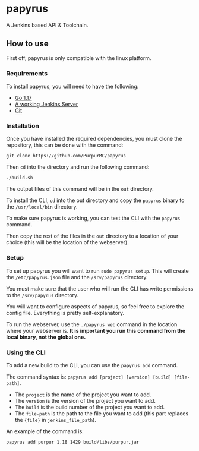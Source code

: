 # papyrus
A Jenkins based API & Toolchain.

## How to use
First off, papyrus is only compatible with the linux platform.

### Requirements
To install papyrus, you will need to have the following:
* [Go 1.17](https://golang.org/doc/install)
* [A working Jenkins Server](https://jenkins.io/download/)
* [Git](https://git-scm.com/downloads)

### Installation
Once you have installed the required dependencies, 
you must clone the repository, this can be done with the command:
```shell
git clone https://github.com/PurpurMC/papyrus
```

Then `cd` into the directory and run the following command:
```
./build.sh
```

The output files of this command will be in the `out` directory.

To install the CLI, `cd` into the out directory and copy
the `papyrus` binary to the `/usr/local/bin` directory.

To make sure papyrus is working, you can test the CLI with
the `papyrus` command.

Then copy the rest of the files in the `out` directory to a
location of your choice (this will be the location of the webserver).

### Setup
To set up papyrus you will want to run `sudo papyrus setup`. This
will create the `/etc/papyrus.json` file and the `/srv/papyrus` directory.

You must make sure that the user who will run the CLI has
write permissions to the `/srv/papyrus` directory.

You will want to configure aspects of papyrus, so feel free to
explore the config file. Everything is pretty self-explanatory.

To run the webserver, use the `./papyrus web` command in
the location where your webserver is. **It is important you run
this command from the local binary, not the global one.**

### Using the CLI
To add a new build to the CLI, you can use the `papyrus add` command.

The command syntax is: `papyrus add [project] [version] [build] [file-path]`.
- The `project` is the name of the project you want to add.
- The `version` is the version of the project you want to add.
- The `build` is the build number of the project you want to add.
- The `file-path` is the path to the file you want to add
(this part replaces the `{file}` in `jenkins_file_path`).

An example of the command is:
```
papyrus add purpur 1.18 1429 build/libs/purpur.jar
```
